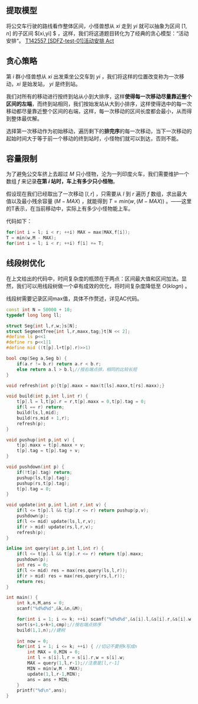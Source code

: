 ## 提取模型

将公交车行驶的路线看作整体区间，小怪兽想从 $xi$ 走到 $yi$ 就可以抽象为区间 $[1,n]$ 的子区间 $[xi,yi] $ ，这样，我们将这道题目转化为了经典的贪心模型：“活动安排“。
[T142557 [SDFZ-test-01]活动安排 Act](https://www.luogu.com.cn/problem/T142557)

## 贪心策略

第 $i$ 群小怪兽想从 $xi$ 出发乘坐公交车到 $yi$ ，我们将这样的位置改变称为一次移动，$xi$ 是始发站， $yi$ 是终到站。

我们对所有的移动进行按终到站从小到大排序，这样**使得每一次移动尽量靠近整个区间的左端**，而终到站相同，我们按始发站从大到小排序，这样使得选中的每一次移动都尽量靠近整个区间的右端，这样，每一次移动的区间长度都会最小，从而得到整体最优解。

选择第一次移动作为初始移动，遍历剩下的**排完序**的每一次移动，当下一次移动的起始时间大于等于前一个移动的终到站时，小怪物们就可以到达，否则不能。

## 容量限制

为了避免公交车挤上去超过 $M$ 只小怪物，沦为一列印度火车，我们需要维护一个数组 $f$ 来记录**在第 $i$ 站时，车上有多少只小怪物**。

假设现在我们已经取出了一次移动 $[l,r]$ ，只需要从 $l$ 到 $r$ 遍历 $f$ 数组，求出最大值以及最小残余容量 $(M-MAX)$ ，就能得到 $T=min(w,(M-MAX))$ 。——这里的T表示，在当前移动中，实际上有多少小怪物能上车。

代码如下：

```cpp
for(int i = l; i < r; ++i) MAX = max(MAX,f[i]);
T = min(w,M - MAX);
for(int i = l; i < r; ++i) f[i] += T;
```

## 线段树优化

在上文给出的代码中，时间复杂度的瓶颈在于两点：区间最大值和区间加法。显然，我们可以用线段树做一个卓有成效的优化，将时间复杂度降低至 $O(klogn)$ 。

线段树需要记录区间max值，具体不作赘述，详见AC代码。

```cpp
const int N = 50000 + 10;
typedef long long ll;

struct Seg{int l,r,w;}s[N];
struct SegmentTree{int l,r,maxx,tag;}t[N << 2];
#define ls p<<1
#define rs p<<1|1
#define mid ((t[p].l+t[p].r)>>1)

bool cmp(Seg a,Seg b) {
	if(a.r != b.r) return a.r < b.r;
	else return a.l > b.l;//按右端点排，相同的比较长短 
}

void refresh(int p){t[p].maxx = max(t[ls].maxx,t[rs].maxx);}

void build(int p,int l,int r) {
	t[p].l = l,t[p].r = r,t[p].maxx = 0,t[p].tag = 0;
	if(l == r) return;
	build(ls,l,mid);
	build(rs,mid + 1,r);
	refresh(p);
}

void pushup(int p,int v) {
	t[p].maxx = t[p].maxx + v;
	t[p].tag = t[p].tag + v; 
}

void pushdown(int p) {
	if(!t[p].tag) return;
	pushup(ls,t[p].tag);
	pushup(rs,t[p].tag);
	t[p].tag = 0;
}

void update(int p,int l,int r,int v) {
	if(l <= t[p].l && t[p].r <= r) return pushup(p,v);
	pushdown(p);
	if(l <= mid) update(ls,l,r,v);
	if(r > mid) update(rs,l,r,v);
	refresh(p);
}

inline int query(int p,int l,int r) {
	if(l <= t[p].l && t[p].r <= r) return t[p].maxx;
	pushdown(p);
	int res = 0;
	if(l <= mid) res = max(res,query(ls,l,r));
	if(r > mid) res = max(res,query(rs,l,r));
	return res;
}

int main() {
	int k,n,M,ans = 0;
	scanf("%d%d%d",&k,&n,&M);

	for(int i = 1; i <= k; ++i) scanf("%d%d%d",&s[i].l,&s[i].r,&s[i].w);
	sort(s+1,s+k+1,cmp);//按右端点排序 
	build(1,1,n);//建树 
	
	int now = 0;
	for(int i = 1; i <= k; ++i) { //切记不要把k写成n
		int MAX = 0,MIN = 0; 
		int l = s[i].l,r = s[i].r,w = s[i].w;
		MAX = query(1,l,r-1);//注意是[l,r-1]
		MIN = min(w,M - MAX);
		update(1,l,r-1,MIN);
		ans = ans + MIN;			
	}
	printf("%d\n",ans);
}
```